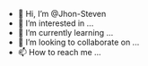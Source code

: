 - 👋 Hi, I’m @Jhon-Steven
- 👀 I’m interested in ...
- 🌱 I’m currently learning ...
- 💞️ I’m looking to collaborate on ...
- 📫 How to reach me ...

<!---
Jhon-Steven/Jhon-Steven is a ✨ special ✨ repository because its `README.md` (this file) appears on your GitHub profile.
You can click the Preview link to take a look at your changes.
--->

